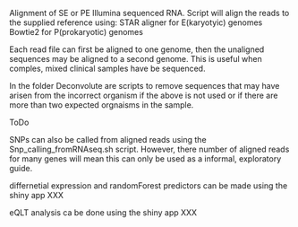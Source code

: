 Alignment of SE or PE Illumina sequenced RNA.
Script will align the reads to the supplied reference using:
STAR aligner for E(karyotyic) genomes 
Bowtie2 for P(prokaryotic) genomes

Each read file can first be aligned to one genome, then the unaligned sequences may be aligned to a second genome.
This is useful when comples, mixed clinical samples have be sequenced.

In the folder Deconvolute are scripts to remove sequences that may have arisen from the incorrect organism if the above is not used or if there are more than two expected orgnaisms in the sample.

ToDo

SNPs can also be called from aligned reads using the Snp_calling_fromRNAseq.sh script. However, there number of aligned reads for many genes will mean this can only be used as a informal, exploratory guide.

differnetial expression and randomForest predictors can be made using the shiny app XXX

eQLT analysis ca be done using the shiny app XXX